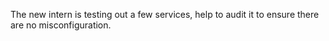 The new intern is testing out a few services, help to audit it to ensure there are no misconfiguration.
